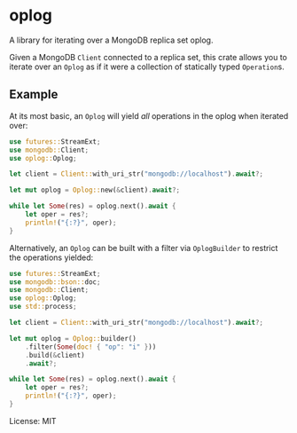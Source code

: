 # oplog

A library for iterating over a MongoDB replica set oplog.

Given a MongoDB `Client` connected to a replica set, this crate allows you to iterate over an
`Oplog` as if it were a collection of statically typed `Operation`s.

## Example

At its most basic, an `Oplog` will yield _all_ operations in the oplog when iterated over:

```rust
use futures::StreamExt;
use mongodb::Client;
use oplog::Oplog;

let client = Client::with_uri_str("mongodb://localhost").await?;

let mut oplog = Oplog::new(&client).await?;

while let Some(res) = oplog.next().await {
    let oper = res?;
    println!("{:?}", oper);
}
```

Alternatively, an `Oplog` can be built with a filter via `OplogBuilder` to restrict the
operations yielded:

```rust
use futures::StreamExt;
use mongodb::bson::doc;
use mongodb::Client;
use oplog::Oplog;
use std::process;

let client = Client::with_uri_str("mongodb://localhost").await?;

let mut oplog = Oplog::builder()
    .filter(Some(doc! { "op": "i" }))
    .build(&client)
    .await?;

while let Some(res) = oplog.next().await {
    let oper = res?;
    println!("{:?}", oper);
}

```

License: MIT
